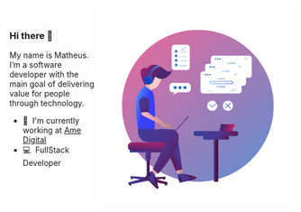 <img align="right" src="https://raw.githubusercontent.com/MGenteluci/MGenteluci/master/images/developer.png" alt="programer png from pngtree.com" width="350"/>
<!-- Image by: <a href='https://pngtree.com/so/programer'>programer png from pngtree.com</a> -->

<br/>

### Hi there 👋

My name is Matheus. I’m a software developer with the main goal of delivering value for people through technology.

- :office: &nbsp;I'm currently working at [Ame Digital](https://www.amedigital.com/)
- :computer: &nbsp;FullStack Developer
